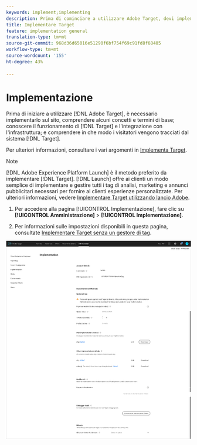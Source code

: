 ```yaml
---
keywords: implement;implementing
description: Prima di cominciare a utilizzare Adobe Target, devi implementarlo sul tuo sito, capire alcuni concetti e termini di base, acquisire familiarità con il suo funzionamento e il modo in cui si integra con la tua infrastruttura e capire come il sistema traccia i visitatori.
title: Implementare Target
feature: implementation general
translation-type: tm+mt
source-git-commit: 968d36d65016e51290f6bf754f69c91fd8f68405
workflow-type: tm+mt
source-wordcount: '155'
ht-degree: 43%

---
```



# Implementazione

Prima di iniziare a utilizzare [!DNL Adobe Target], è necessario implementarlo sul sito, comprendere alcuni concetti e termini di base; conoscere il funzionamento di [!DNL Target] e l&#39;integrazione con l&#39;infrastruttura; e comprendere in che modo i visitatori vengono tracciati dal sistema [!DNL Target].

Per ulteriori informazioni, consultare i vari argomenti in [Implementa Target](/help/c-implementing-target/implementing-target.md).

>[!NOTE]
>
>[!DNL Adobe Experience Platform Launch] è il metodo preferito da implementare  [!DNL Target]. [!DNL Launch] offre ai clienti un modo semplice di implementare e gestire tutti i tag di analisi, marketing e annunci pubblicitari necessari per fornire ai clienti esperienze personalizzate. Per ulteriori informazioni, vedere [Implementare Target utilizzando  lancio Adobe](/help/c-implementing-target/c-implementing-target-for-client-side-web/how-to-deployatjs/cmp-implementing-target-using-adobe-launch.md).

1. Per accedere alla pagina [!UICONTROL Implementazione], fare clic su **[!UICONTROL Amministrazione]** > **[!UICONTROL Implementazione]**.

1. Per informazioni sulle impostazioni disponibili in questa pagina, consultate [Implementare Target senza un gestore di tag](/help/c-implementing-target/c-implementing-target-for-client-side-web/how-to-deployatjs/implementing-target-without-a-tag-manager.md).

![Pagina di implementazione](/help/administrating-target/assets/implementation.png)